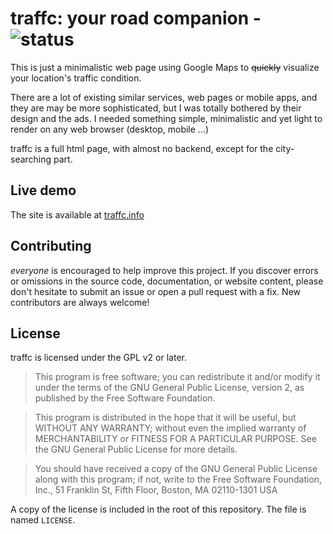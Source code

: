 # traffc: your road companion - ![status](https://img.shields.io/codeship/e90f5b40-c196-0132-3cad-3eb2295b72b3/master.svg)

This is just a minimalistic web page using Google Maps to ~~quickly~~ visualize your location's traffic condition.

There are a lot of existing similar services, web pages or mobile apps, and they are may be more sophisticated, but I was totally bothered by their design and the ads.
I needed something simple, minimalistic and yet light to render on any web browser (desktop, mobile ...)

traffc is a full html page, with almost no backend, except for the city-searching part.

## Live demo
The site is available at [traffc.info](http://traffc.info/)

## Contributing

_everyone_ is encouraged to help improve this project.
If you discover errors or omissions in the source code, documentation, or website content, please don't hesitate to submit an issue or open a pull request with a fix.
New contributors are always welcome!

## License

traffc is licensed under the GPL v2 or later.

> This program is free software; you can redistribute it and/or modify it under the terms of the GNU General Public License, version 2, as published by the Free Software Foundation.

> This program is distributed in the hope that it will be useful, but WITHOUT ANY WARRANTY; without even the implied warranty of MERCHANTABILITY or FITNESS FOR A PARTICULAR PURPOSE. See the GNU General Public License for more details.

> You should have received a copy of the GNU General Public License along with this program; if not, write to the Free Software Foundation, Inc., 51 Franklin St, Fifth Floor, Boston, MA 02110-1301 USA

A copy of the license is included in the root of this repository. The file is named `LICENSE`.

